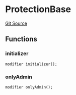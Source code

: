 # ProtectionBase
[Git Source](https://github.com/metacontract/mc/blob/c3fc2b414d37afc92bb1cf2e606b4b2bede47403/plugin-functions/std/functions/protected/protection/ProtectionBase.sol)


## Functions
### initializer


```solidity
modifier initializer();
```

### onlyAdmin


```solidity
modifier onlyAdmin();
```

